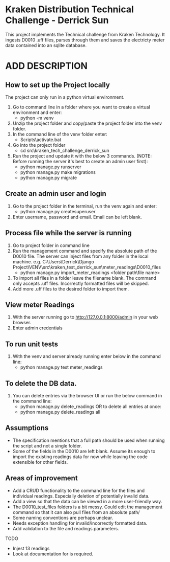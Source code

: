 # Kraken Distribution Technical Challenge - Derrick Sun
This project implements the Technical challenge from Kraken Technology. It ingests D0010 .uff files, parses through them and saves the electricty meter data contained into an sqlite database.

# ADD DESCRIPTION
## How to set up the Project locally
The project can only run in a python virtual environment.
1. Go to command line in a folder where you want to create a virtual environment and enter: 
   - python -m venv <environmentname>
2. Unzip the project folder and copy/paste the project folder into the venv folder.
3. In the command line of the venv folder enter: 
   - Scripts\activate.bat
4. Go into the project folder
   - cd src\kraken_tech_challenge_derrick_sun
5. Run the project and update it with the below 3 commands. (NOTE: Before running the server it's best to create an admin user first):
   - python manage.py runserver
   - python manage.py make migrations 
   - python manage.py migrate

## Create an admin user and login
1. Go to the project folder in the terminal, run the venv again and enter:
   - python manage.py createsuperuser
2. Enter username, password and email. Email can be left blank.

## Process file while the server is running
1. Go to project folder in command line
2. Run the management command and specify the absolute path of the D0010 file. The server can inject files from any folder in the local machine. e.g. C:\Users\Derrick\Django Project\VENV\src\kraken_test_derrick_sun\meter_readings\D0010_files
   - python manage.py import_meter_readings <folder path\file name>
3. To import all files in a folder leave the filename blank. The command only accepts .uff files. Incorrectly formatted files will be skipped.
4. Add more .uff files to the desired folder to import them.

## View meter Readings
1. With the server running go to http://127.0.0.1:8000/admin in your web browser.
2. Enter admin credentials

## To run unit tests
1. With the venv and server already running enter below in the command line:
   - python manage.py test meter_readings

## To delete the DB data.
1. You can delete entries via the browser UI or run the below command in the command line:
   - python manage.py delete_readings <file name>
   OR to delete all entries at once:
   - python manage.py delete_readings all

## Assumptions
- The specification mentions that a full path should be used when running the script and not a single folder.
- Some of the fields in the D0010 are left blank. Assume its enough to import the existing readings data for now while leaving the code extensible for other fields.


## Areas of improvement
- Add a CRUD functionality to the command line for the files and individual readings. Especially deletion of 
  potentially invalid data.
- Add a view so that the data can be viewed in a more user-friendly way.
- The D0010_test_files folders is a bit messy. Could edit the management command so that it can also pull files from
an absolute path/
- Some naming conventions are perhaps unclear.
- Needs exception handling for invalid/incorrectly formatted data.
- Add validation to the file and readings parameters.

TODO
- Injest 13 readings
- Look at documentation for is required.
